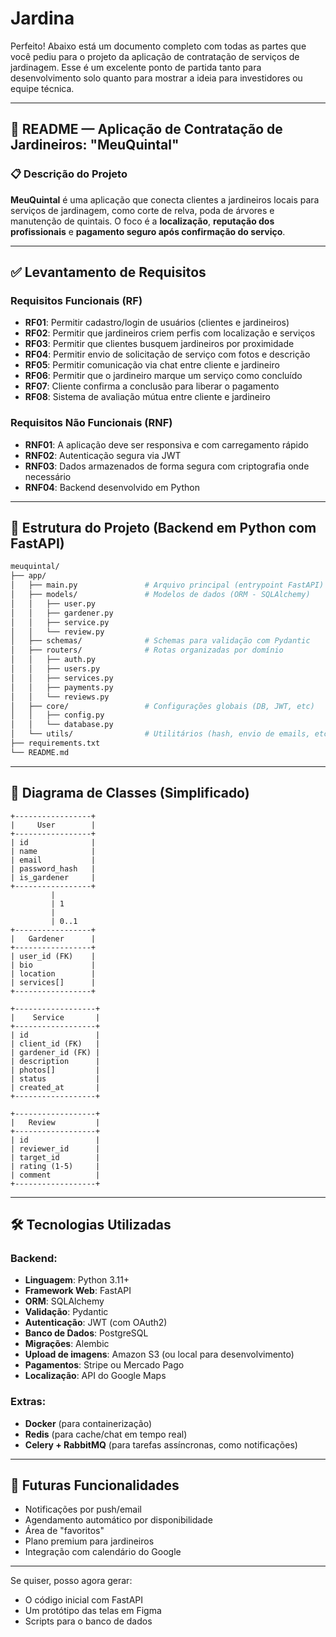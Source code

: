 # Jardina
Perfeito! Abaixo está um documento completo com todas as partes que você pediu para o projeto da aplicação de contratação de serviços de jardinagem. Esse é um excelente ponto de partida tanto para desenvolvimento solo quanto para mostrar a ideia para investidores ou equipe técnica.

---

## 🌿 README — Aplicação de Contratação de Jardineiros: **"MeuQuintal"**

### 📋 Descrição do Projeto

**MeuQuintal** é uma aplicação que conecta clientes a jardineiros locais para serviços de jardinagem, como corte de relva, poda de árvores e manutenção de quintais. O foco é a **localização**, **reputação dos profissionais** e **pagamento seguro após confirmação do serviço**.

---

## ✅ Levantamento de Requisitos

### Requisitos Funcionais (RF)
- **RF01**: Permitir cadastro/login de usuários (clientes e jardineiros)
- **RF02**: Permitir que jardineiros criem perfis com localização e serviços
- **RF03**: Permitir que clientes busquem jardineiros por proximidade
- **RF04**: Permitir envio de solicitação de serviço com fotos e descrição
- **RF05**: Permitir comunicação via chat entre cliente e jardineiro
- **RF06**: Permitir que o jardineiro marque um serviço como concluído
- **RF07**: Cliente confirma a conclusão para liberar o pagamento
- **RF08**: Sistema de avaliação mútua entre cliente e jardineiro

### Requisitos Não Funcionais (RNF)
- **RNF01**: A aplicação deve ser responsiva e com carregamento rápido
- **RNF02**: Autenticação segura via JWT
- **RNF03**: Dados armazenados de forma segura com criptografia onde necessário
- **RNF04**: Backend desenvolvido em Python

---

## 🧱 Estrutura do Projeto (Backend em Python com FastAPI)

```bash
meuquintal/
├── app/
│   ├── main.py               # Arquivo principal (entrypoint FastAPI)
│   ├── models/               # Modelos de dados (ORM - SQLAlchemy)
│   │   ├── user.py
│   │   ├── gardener.py
│   │   ├── service.py
│   │   └── review.py
│   ├── schemas/              # Schemas para validação com Pydantic
│   ├── routers/              # Rotas organizadas por domínio
│   │   ├── auth.py
│   │   ├── users.py
│   │   ├── services.py
│   │   ├── payments.py
│   │   └── reviews.py
│   ├── core/                 # Configurações globais (DB, JWT, etc)
│   │   ├── config.py
│   │   └── database.py
│   └── utils/                # Utilitários (hash, envio de emails, etc)
├── requirements.txt
└── README.md
```

---

## 🧠 Diagrama de Classes (Simplificado)

```plaintext
+-----------------+
|     User        |
+-----------------+
| id              |
| name            |
| email           |
| password_hash   |
| is_gardener     |
+-----------------+
         |
         | 1
         |    
         | 0..1
+-----------------+
|   Gardener      |
+-----------------+
| user_id (FK)    |
| bio             |
| location        |
| services[]      |
+-----------------+

+------------------+
|    Service       |
+------------------+
| id               |
| client_id (FK)   |
| gardener_id (FK) |
| description      |
| photos[]         |
| status           |
| created_at       |
+------------------+

+------------------+
|   Review         |
+------------------+
| id               |
| reviewer_id      |
| target_id        |
| rating (1-5)     |
| comment          |
+------------------+
```

---

## 🛠️ Tecnologias Utilizadas

### Backend:
- **Linguagem**: Python 3.11+
- **Framework Web**: FastAPI
- **ORM**: SQLAlchemy
- **Validação**: Pydantic
- **Autenticação**: JWT (com OAuth2)
- **Banco de Dados**: PostgreSQL
- **Migrações**: Alembic
- **Upload de imagens**: Amazon S3 (ou local para desenvolvimento)
- **Pagamentos**: Stripe ou Mercado Pago
- **Localização**: API do Google Maps

### Extras:
- **Docker** (para containerização)
- **Redis** (para cache/chat em tempo real)
- **Celery + RabbitMQ** (para tarefas assíncronas, como notificações)

---

## 🚀 Futuras Funcionalidades
- Notificações por push/email
- Agendamento automático por disponibilidade
- Área de "favoritos"
- Plano premium para jardineiros
- Integração com calendário do Google

---

Se quiser, posso agora gerar:
- O código inicial com FastAPI
- Um protótipo das telas em Figma
- Scripts para o banco de dados
